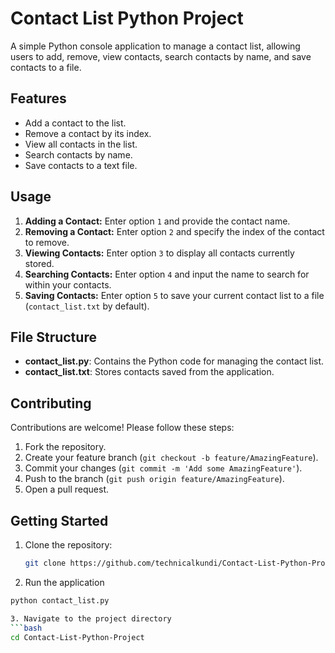 # Contact List Python Project

A simple Python console application to manage a contact list, allowing users to add, remove, view contacts, search contacts by name, and save contacts to a file.

## Features

- Add a contact to the list.
- Remove a contact by its index.
- View all contacts in the list.
- Search contacts by name.
- Save contacts to a text file.

## Usage

1. **Adding a Contact:** Enter option `1` and provide the contact name.
2. **Removing a Contact:** Enter option `2` and specify the index of the contact to remove.
3. **Viewing Contacts:** Enter option `3` to display all contacts currently stored.
4. **Searching Contacts:** Enter option `4` and input the name to search for within your contacts.
5. **Saving Contacts:** Enter option `5` to save your current contact list to a file (`contact_list.txt` by default).

## File Structure

- **contact_list.py**: Contains the Python code for managing the contact list.
- **contact_list.txt**: Stores contacts saved from the application.

## Contributing

Contributions are welcome! Please follow these steps:

1. Fork the repository.
2. Create your feature branch (`git checkout -b feature/AmazingFeature`).
3. Commit your changes (`git commit -m 'Add some AmazingFeature'`).
4. Push to the branch (`git push origin feature/AmazingFeature`).
5. Open a pull request.

## Getting Started

1. Clone the repository:
   ```bash
   git clone https://github.com/technicalkundi/Contact-List-Python-Project.git
   
2. Run the application
```bash
python contact_list.py

3. Navigate to the project directory
```bash
cd Contact-List-Python-Project



